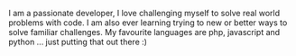 I am a passionate developer, I love challenging myself to solve real world problems with code. I am also ever learning trying to new or better ways to solve familiar challenges. My favourite languages are php, javascript and python ... just putting that out there :) 

<!---
odhis101/odhis101 is a ✨ special ✨ repository because its `README.md` (this file) appears on your GitHub profile.
You can click the Preview link to take a look at your changes.
--->
